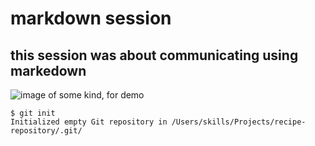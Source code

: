 # markdown session
## this session was about communicating using markedown

![image of some kind, for demo](https://github.com/Exp-Communicate-Using-Markdown-Cohort-1/series-communicate-using-markdown-SyabAhmad/assets/81256221/071e3efd-e3f8-4068-809d-86c7232e5399)

```
$ git init
Initialized empty Git repository in /Users/skills/Projects/recipe-repository/.git/
```


